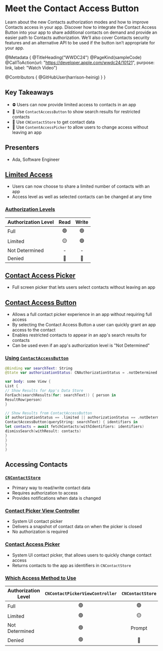 # Meet the Contact Access Button

Learn about the new Contacts authorization modes and how to improve Contacts access in your app. Discover how to integrate the Contact Access Button into your app to share additional contacts on demand and provide an easier path to Contacts authorization. We’ll also cover Contacts security features and an alternative API to be used if the button isn’t appropriate for your app.

@Metadata {
   @TitleHeading("WWDC24")
   @PageKind(sampleCode)
   @CallToAction(url: "https://developer.apple.com/wwdc24/10121", purpose: link, label: "Watch Video")

   @Contributors {
       @GitHubUser(harrison-heinig)
   }
}

## Key Takeaways

- ⛔ Users can now provide limited access to contacts in an app
- 🔎 Use `ContactAccessButton` to show search results for restricted contacts
- 💽 Use `CNContactStore` to get contact data
- 🔘 Use `ContentAccessPicker` to allow users to change access without leaving an app


## Presenters
- Ada, Software Engineer

## [Limited Access](https://developer.apple.com/videos/play/wwdc2024/10121/?time=36)
- Users can now choose to share a limited number of contacts with an app
- Access level as well as selected contacts can be changed at any time

### [Authorization Levels](https://developer.apple.com/videos/play/wwdc2024/10121?time=93)

| Authorization Level | Read | Write |
| ------------------- | :--: | :---: |
| Full                | 🟢   | 🟢    |
| Limited             | 🟡   | 🟢    |
| Not Determined      | -    | -     |
| Denied              | 🔴   | 🔴    |


## [Contact Access Picker](https://developer.apple.com/videos/play/wwdc2024/10121?time=142)
- Full screen picker that lets users select contacts without leaving an app

## [Contact Access Button](https://developer.apple.com/videos/play/wwdc2024/10121?time=277)
- Allows a full contact picker experience in an app without requiring full access
- By selecting the Contact Access Button a user can quickly grant an app access to the contact
- Enables restricted contacts to appear in an app's search results for contacts
- Can be used even if an app's authorization level is "Not Determined"

### [Using `ContactAccessButton`](https://developer.apple.com/videos/play/wwdc2024/10121?time=315)
```swift
@Binding var searchText: String
@State var authorizationStatus: CNAuthorizationStatus = .notDetermined

var body: some View {
List {
// Show Results for App's Data Store
ForEach(searchResults(for: searchText)) { person in
ResultRow(person)
}

// Show Results from ContactAccessButton
if authorizationStatus == .limited || authorizationStatus == .notDetermined {
ContactAccessButton(queryString: searchText) { identifiers in 
let contacts = await fetchContacts(withIdentifiers: identifiers)
dismissSearch(withResult: contacts)
}
}
}
}
```

## Accessing Contacts

### [`CNContactStore`](https://developer.apple.com/videos/play/wwdc2024/10121?time=520)

- Primary way to read/write contact data
- Requires authorization to access
- Provides notifications when data is changed

### [Contact Picker View Controller](https://developer.apple.com/videos/play/wwdc2024/10121?time=656)
- System UI contact picker
- Delivers a snapshot of contact data on when the picker is closed
- No authorization is required

### [Contact Access Picker](https://developer.apple.com/videos/play/wwdc2024/10121?time=713)
- System UI contact picker, that allows users to quickly change contact access
- Returns contacts to the app as identifiers in `CNContactStore`

### [Which Access Method to Use](https://developer.apple.com/videos/play/wwdc2024/10121?time=813)
| Authorization Level | `CNContactPickerViewController` | `CNContactStore` | `ContactAccessButton` | `ContactAccessPicker` |
| ------------------- | :-----------------------------: | :--------------: | :-------------------: | :-------------------: |
| Full                | 🟢                              | 🟢               | Not Needed            |  Not Needed           |
| Limited             | 🟢                              | 🟡               | 🟢                   |  🟢                   |
| Not Determined      | 🟢                              | Prompt           | 🟢                   |  🔴                   |
| Denied              | 🟢                              | 🔴               | 🔴                   |  🔴                   |
